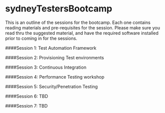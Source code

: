 sydneyTestersBootcamp
=====================

This is an outline of the sessions for the bootcamp. Each one contains reading materials and pre-requisites for the session. Please make sure you read thru the suggested material, and have the required software installed prior to coming in for the sessions.

####Session 1: Test Automation Framework

####Session 2: Provisioning Test environments

####Session 3: Continuous Integration

####Session 4: Performance Testing workshop

####Session 5: Security/Penetration Testing

####Session 6: TBD

####Session 7: TBD
